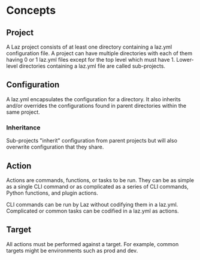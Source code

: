 # Concepts

## Project

A Laz project consists of at least one directory containing a laz.yml configuration file. A project
can have multiple directories with each of them having 0 or 1 laz.yml files except for the top level
which must have 1. Lower-level directories containing a laz.yml file are called sub-projects.

## Configuration

A laz.yml encapsulates the configuration for a directory. It also inherits and/or overrides the
configurations found in parent directories within the same project.

### Inheritance

Sub-projects "inherit" configuration from parent projects but will also overwrite configuration that
they share.

## Action

Actions are commands, functions, or tasks to be run. They can be as simple as a single CLI command
or as complicated as a series of CLI commands, Python functions, and plugin actions.

CLI commands can be run by Laz without codifying them in a laz.yml. Complicated or common tasks can
be codified in a laz.yml as actions.

## Target

All actions must be performed against a target. For example, common targets might be environments
such as prod and dev.


